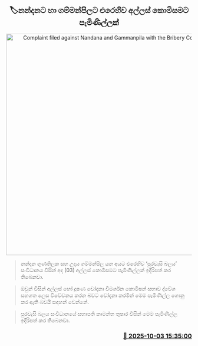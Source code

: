 <p align='center'><b><h2 align='center' title='Complaint filed against Nandana and Gammanpila with the Bribery Commission'>🏷නන්දනට හා ගම්මන්පිලට එරෙහිව අල්ලස් කොමිසමට පැමිණිල්ලක්</h2></b></p>
<p align='center'><img src='https://helakuru.sgp1.cdn.digitaloceanspaces.com/esana/images/lib/udaya-gammanpila-1[1].jpg' width='600' alt='Complaint filed against Nandana and Gammanpila with the Bribery Commission'></p>

> නන්දන ගුණතිලක සහ උදය ගම්මන්පිල යන අයට එරෙහිව ‘පුරවැසි බලය’ සංවිධානය විසින් අද (03) අල්ලස් කොමිසමට පැමිණිල්ලක් ඉදිරිපත් කර තිබෙනවා.

> ඔවුන් විසින් අල්ලස් හෝ දූෂණ චෝදනා විමර්ශන කොමිෂන් සභාව ද්වේශ සහගත ලෙස විවේචනය කරන බවට චෝදනා කරමින් මෙම පැමිණිල්ල ගොනු කර ඇති බවයි සඳහන් වෙන්නේ.

> පුරවැසි බලය සංවිධානයේ සභාපති කාමන්ත තුෂාර විසින් මෙම පැමිණිල්ල ඉදිරිපත් කර තිබෙනවා.



<h3 align='right'><a href='https://www.helakuru.lk/esana/p/114212/'>📅 2025-10-03 15:35:00</a></h3>
